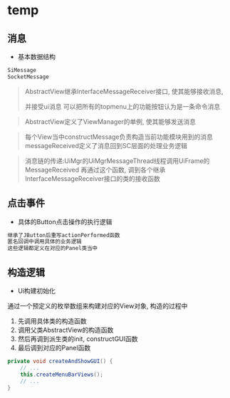 temp
====

## 消息

* 基本数据结构

```txt
SiMessage
SocketMessage
```

> AbstractView继承InterfaceMessageReceiver接口, 使其能够接收消息,
>
>  并接受ui消息 可以把所有的topmenu上的功能按钮认为是一条命令消息

> AbstractView定义了ViewManager的单例, 使其能够发送消息

> 每个View当中constructMessage负责构造当前功能模块用到的消息
> messageReceived定义了消息回到SC层面的处理业务逻辑

> 消息链的传递:UiMgr的UiMgrMessageThread线程调用UiFrame的MessageReceived
> 再通过这个函数, 调到各个继承InterfaceMessageReceiver接口的类的接收函数



## 点击事件

* 具体的Button点击操作的执行逻辑

```txt
继承了JButton后重写actionPerformed函数
匿名回调中调用具体的业务逻辑
这些逻辑都定义在对应的Panel类当中
```


## 构造逻辑

* Ui构建初始化

通过一个预定义的枚举数组来构建对应的View对象, 构造的过程中

1. 先调用具体类的构造函数
2. 调用父类AbstractView的构造函数
3. 然后再调到派生类的init, constructGUI函数
4. 最后调到对应的Panel函数

```java
private void createAndShowGUI() {
    // ...
    this.createMenuBarViews();
    // ...
}

```
